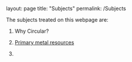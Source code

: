 layout: page
title: "Subjects"
permalink: /Subjects

The subjects treated on this webpage are:

 1. Why Circular?
 
 2. [Primary metal resources](https://github.com/Njeapp2/RWE-Track/Atom2.md)
 3. 
    



